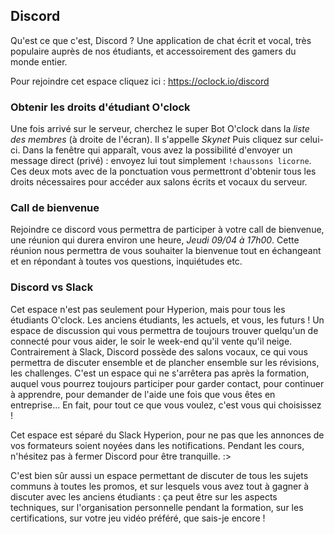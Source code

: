 ## Discord  Qu'est ce que c'est, Discord ? Une application de chat écrit et vocal, très populaire auprès de nos étudiants, et accessoirement des gamers du monde entier.   Pour rejoindre cet espace cliquez ici : https://oclock.io/discord   ### Obtenir les droits d'étudiant O'clock  Une fois arrivé sur le serveur, cherchez le super Bot O'clock dans la *liste des membres* (à droite de l'écran). Il s'appelle *Skynet* Puis cliquez sur celui-ci. Dans la fenêtre qui apparaît, vous avez la possibilité d'envoyer un message direct (privé) : envoyez lui tout simplement `!chaussons licorne`. Ces deux mots avec de la ponctuation vous permettront d'obtenir tous les droits nécessaires pour accéder aux salons écrits et vocaux du serveur.  ### Call de bienvenue  Rejoindre ce discord vous permettra de participer à votre call de bienvenue, une réunion qui durera environ une heure, *Jeudi 09/04 à 17h00*. Cette réunion nous permettra de vous souhaiter la bienvenue tout en échangeant et en répondant à toutes vos questions, inquiétudes etc.  ### Discord vs Slack  Cet espace n'est pas seulement pour Hyperion, mais pour tous les étudiants O'clock. Les anciens étudiants, les actuels, et vous, les futurs ! Un espace de discussion qui vous permettra de toujours trouver quelqu'un de connecté pour vous aider, le soir le week-end qu'il vente qu'il neige. Contrairement à Slack, Discord possède des salons vocaux, ce qui vous permettra de discuter ensemble et de plancher ensemble sur les révisions, les challenges. C'est un espace qui ne s'arrêtera pas après la formation, auquel vous pourrez toujours participer pour garder contact, pour continuer à apprendre, pour demander de l'aide une fois que vous êtes en entreprise... En fait, pour tout ce que vous voulez, c'est vous qui choisissez !  Cet espace est séparé du Slack Hyperion, pour ne pas que les annonces de vos formateurs soient noyées dans les notifications. Pendant les cours, n'hésitez pas à fermer Discord pour être tranquille. :>  C'est bien sûr aussi un espace permettant de discuter de tous les sujets communs à toutes les promos, et sur lesquels vous avez tout à gagner à discuter avec les anciens étudiants : ça peut être sur les aspects techniques, sur l'organisation personnelle pendant la formation, sur les certifications, sur votre jeu vidéo préféré, que sais-je encore !
